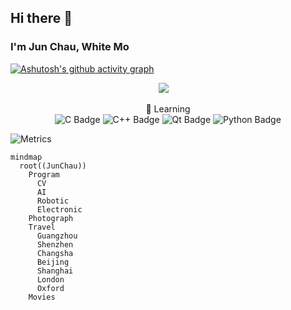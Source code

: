 ## Hi there 👋
### I'm Jun Chau, White Mo

[![Ashutosh's github activity graph](https://github-readme-activity-graph.vercel.app/graph?username=WhiteMoZJ&theme=github-compact)](https://github.com/WhiteMoZJ/github-readme-activity-graph)
<div align="center">
  <div align="center">
      <a href="https://space.bilibili.com/39763770"><img src="https://img.shields.io/badge/Bilibili-B站-ff69b4" /></a>&emsp;
  </div>
  
  💪 Learning \
  ![C Badge](https://img.shields.io/badge/C-A8B9CC?logo=c&logoColor=fff&style=flat)
  ![C++ Badge](https://img.shields.io/badge/C%2B%2B-00599C?logo=cplusplus&logoColor=fff&style=flat)
  ![Qt Badge](https://img.shields.io/badge/Qt-41CD52?logo=qt&logoColor=fff&style=flat)
  ![Python Badge](https://img.shields.io/badge/Python-3776AB?logo=python&logoColor=fff&style=flat)
</div>

  ![Metrics](https://metrics.lecoq.io/WhiteMoZJ?template=classic&base.indepth=true&languages=1&lines=1&stars=1&habits=1&followup=1&fortune=1&introduction=1&base=header%2C%20activity%2C%20community%2C%20repositories%2C%20metadata&base.indepth=true&base.hireable=false&base.skip=false&languages=false&languages.limit=8&languages.threshold=0%25&languages.other=true&languages.colors=github&languages.sections=most-used&languages.indepth=false&languages.analysis.timeout=15&languages.analysis.timeout.repositories=7.5&languages.categories=markup%2C%20programming&languages.recent.categories=markup%2C%20programming&languages.recent.load=300&languages.recent.days=14&lines=false&lines.sections=base&lines.repositories.limit=4&lines.history.limit=1&lines.delay=0&stars=false&stars.limit=4&habits=false&habits.from=200&habits.days=14&habits.facts=true&habits.charts=false&habits.charts.type=classic&habits.trim=false&habits.languages.limit=8&habits.languages.threshold=0%25&followup=false&followup.sections=repositories&followup.indepth=false&followup.archived=true&introduction=false&introduction.title=true&fortune=false&config.timezone=Asia%2FShanghai&config.octicon=true)
  
  ```mermaid
  mindmap
    root((JunChau))
      Program
        CV
        AI
        Robotic
        Electronic
      Photograph
      Travel
        Guangzhou
        Shenzhen
        Changsha
        Beijing
        Shanghai
        London
        Oxford
      Movies
  ```

